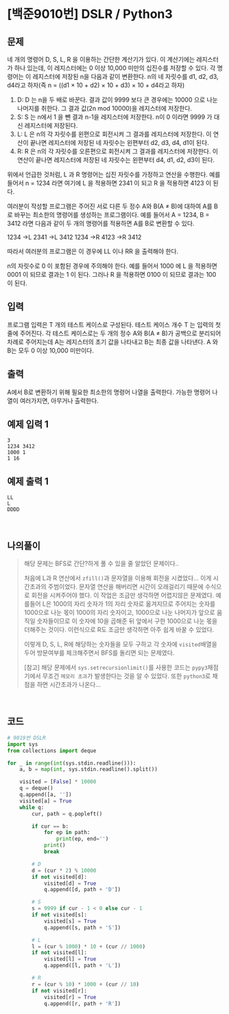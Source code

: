 # [백준9010번] DSLR / Python3

## 문제

네 개의 명령어 D, S, L, R 을 이용하는 간단한 계산기가 있다. 이 계산기에는 레지스터가 하나 있는데, 이 레지스터에는 0 이상 10,000 미만의 십진수를 저장할 수 있다. 각 명령어는 이 레지스터에 저장된 n을 다음과 같이 변환한다. n의 네 자릿수를 d1, d2, d3, d4라고 하자(즉 n = ((d1 × 10 + d2) × 10 + d3) × 10 + d4라고 하자)

1. D: D 는 n을 두 배로 바꾼다. 결과 값이 9999 보다 큰 경우에는 10000 으로 나눈 나머지를 취한다. 그 결과 값(2n mod 10000)을 레지스터에 저장한다.
2. S: S 는 n에서 1 을 뺀 결과 n-1을 레지스터에 저장한다. n이 0 이라면 9999 가 대신 레지스터에 저장된다.
3. L: L 은 n의 각 자릿수를 왼편으로 회전시켜 그 결과를 레지스터에 저장한다. 이 연산이 끝나면 레지스터에 저장된 네 자릿수는 왼편부터 d2, d3, d4, d1이 된다.
4. R: R 은 n의 각 자릿수를 오른편으로 회전시켜 그 결과를 레지스터에 저장한다. 이 연산이 끝나면 레지스터에 저장된 네 자릿수는 왼편부터 d4, d1, d2, d3이 된다.

위에서 언급한 것처럼, L 과 R 명령어는 십진 자릿수를 가정하고 연산을 수행한다. 예를 들어서 n = 1234 라면 여기에 L 을 적용하면 2341 이 되고 R 을 적용하면 4123 이 된다.

여러분이 작성할 프로그램은 주어진 서로 다른 두 정수 A와 B(A ≠ B)에 대하여 A를 B로 바꾸는 최소한의 명령어를 생성하는 프로그램이다. 예를 들어서 A = 1234, B = 3412 라면 다음과 같이 두 개의 명령어를 적용하면 A를 B로 변환할 수 있다.

1234 →L 2341 →L 3412
1234 →R 4123 →R 3412

따라서 여러분의 프로그램은 이 경우에 LL 이나 RR 을 출력해야 한다.

n의 자릿수로 0 이 포함된 경우에 주의해야 한다. 예를 들어서 1000 에 L 을 적용하면 0001 이 되므로 결과는 1 이 된다. 그러나 R 을 적용하면 0100 이 되므로 결과는 100 이 된다.

## 입력

프로그램 입력은 T 개의 테스트 케이스로 구성된다. 테스트 케이스 개수 T 는 입력의 첫 줄에 주어진다. 각 테스트 케이스로는 두 개의 정수 A와 B(A ≠ B)가 공백으로 분리되어 차례로 주어지는데 A는 레지스터의 초기 값을 나타내고 B는 최종 값을 나타낸다. A 와 B는 모두 0 이상 10,000 미만이다.

## 출력

A에서 B로 변환하기 위해 필요한 최소한의 명령어 나열을 출력한다. 가능한 명령어 나열이 여러가지면, 아무거나 출력한다.

## 예제 입력 1

```
3
1234 3412
1000 1
1 16
```

## 예제 출력 1

```
LL
L
DDDD
```

<br>

## 나의풀이

> 해당 문제는 BFS로 간단?하게 풀 수 있을 줄 알았던 문제이다..
>
> 처음에 L과 R 연산에서 `zfill()`과 문자열을 이용해 회전을 시켰었다... 이게 시간초과의 주범이었다. 문자열 연산을 해버리면 시간이 오래걸리기 때문에 수식으로 회전을 시켜주어야 했다. 이 작업은 조금만 생각하면 어렵지않은 문제였다. 예를들어 L은 1000의 자리 숫자가 1의 자리 숫자로 옮겨지므로 주어지는 숫자를 1000으로 나눈 몫이 1000의 자리 숫자이고, 1000으로 나눈 나머지가 앞으로 움직일 숫자들이므로 이 숫자에 10을 곱해준 뒤 앞에서 구한 1000으로 나눈 몫을 더해주는 것이다. 이런식으로 R도 조금만 생각하면 아주 쉽게 바꿀 수 있었다.
>
> 이렇게 D, S, L, R에 해당하는 숫자들을 모두 구하고 각 숫자에 `visited`배열을 두어 방문여부를 체크해주면서 BFS를 돌리면 되는 문제였다.
>
> [참고] 해당 문제에서 `sys.setrecursionlimit()`를 사용한 코드는 `pypy3`채점기에서 무조건 `메모리 초과`가 발생한다는 것을 알 수 있었다. 또한 `python3`로 채점을 하면 시간초과가 나온다...

<br>

## 코드

```python
# 9019번 DSLR
import sys
from collections import deque

for _ in range(int(sys.stdin.readline())):
    a, b = map(int, sys.stdin.readline().split())

    visited = [False] * 10000
    q = deque()
    q.append([a, ''])
    visited[a] = True
    while q:
        cur, path = q.popleft()

        if cur == b:
            for ep in path:
                print(ep, end='')
            print()
            break

        # D
        d = (cur * 2) % 10000
        if not visited[d]:
            visited[d] = True
            q.append([d, path + 'D'])

        # S
        s = 9999 if cur - 1 < 0 else cur - 1
        if not visited[s]:
            visited[s] = True
            q.append([s, path + 'S'])

        # L
        l = (cur % 1000) * 10 + (cur // 1000)
        if not visited[l]:
            visited[l] = True
            q.append([l, path + 'L'])

        # R
        r = (cur % 10) * 1000 + (cur // 10)
        if not visited[r]:
            visited[r] = True
            q.append([r, path + 'R'])

```

